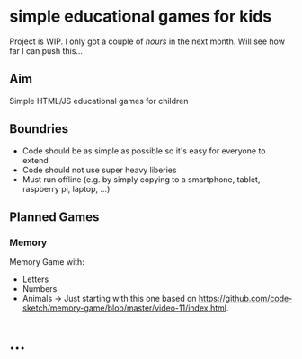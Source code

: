 # simple educational games for kids
Project is WIP. I only got a couple of *hours* in the next month. Will see how far I can push this...

## Aim
Simple HTML/JS educational games for children

## Boundries
- Code should be as simple as possible so it's easy for everyone to extend
- Code should not use super heavy liberies
- Must run offline (e.g. by simply copying to a smartphone, tablet, raspberry pi, laptop, ...)

## Planned Games
### Memory
Memory Game with:
- Letters
- Numbers
- Animals -> Just starting with this one based on https://github.com/code-sketch/memory-game/blob/master/video-11/index.html. 

# ... 
